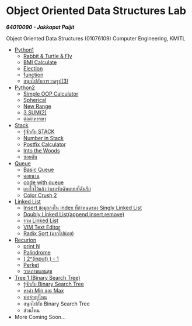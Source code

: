 # Object Oriented Data Structures Lab

***64010090 - Jakkapat Paijit***

Object Oriented Data Structures (01076109) Computer Engineering, KMITL<br>

+ <a href="https://github.com/Bourbxn/oods-lab/tree/main/chapter-1">Python1</a>
  - <a href="https://github.com/Bourbxn/oods-lab/blob/main/chapter-1/item_1.py">Rabbit & Turtle & Fly</a>
  - <a href="https://github.com/Bourbxn/oods-lab/blob/main/chapter-1/item_2.py">BMI Calculate</a>
  - <a href="https://github.com/Bourbxn/oods-lab/blob/main/chapter-1/item_3.py">Election</a>
  - <a href="https://github.com/Bourbxn/oods-lab/blob/main/chapter-1/item_4.py">function</a>
  - <a href="https://github.com/Bourbxn/oods-lab/blob/main/chapter-1/item_5.py">สนุกไปกับการวาดรูป(3)</a>
+ <a href="https://github.com/Bourbxn/oods-lab/tree/main/chapter-2">Python2</a>
  - <a href="https://github.com/Bourbxn/oods-lab/blob/main/chapter-2/item_1.py">Simple OOP Calculator</a>
  - <a href="https://github.com/Bourbxn/oods-lab/blob/main/chapter-2/item_2.py">Spherical</a>
  - <a href="https://github.com/Bourbxn/oods-lab/blob/main/chapter-2/item_3.py">New Range</a>
  - <a href="https://github.com/Bourbxn/oods-lab/blob/main/chapter-2/item_4.py">3 SUM(2)</a>
  - <a href="https://github.com/Bourbxn/oods-lab/blob/main/chapter-2/item_5.py">ต่อคำหรรษา</a>
+ <a href="https://github.com/Bourbxn/oods-lab/tree/main/chapter-3">Stack</a>
  - <a href="https://github.com/Bourbxn/oods-lab/blob/main/chapter-3/item_1.py">รู้จักกับ STACK</a>
  - <a href="https://github.com/Bourbxn/oods-lab/blob/main/chapter-3/item_2.py">Number in Stack</a>
  - <a href="https://github.com/Bourbxn/oods-lab/blob/main/chapter-3/item_3.py">Postfix Calculator</a>
  - <a href="https://github.com/Bourbxn/oods-lab/blob/main/chapter-3/item_4.py">Into the Woods</a>
  - <a href="https://github.com/Bourbxn/oods-lab/blob/main/chapter-3/item_5.py">ซอยตัน</a>
+ <a href="https://github.com/Bourbxn/oods-lab/tree/main/chapter-4">Queue</a>
  - <a href="https://github.com/Bourbxn/oods-lab/blob/main/chapter-4/item_1.py">Basic Queue</a>
  - <a href="https://github.com/Bourbxn/oods-lab/blob/main/chapter-4/item_2.py">คอยนาน</a>
  - <a href="https://github.com/Bourbxn/oods-lab/blob/main/chapter-4/item_3.py">code with queue</a>
  - <a href="https://github.com/Bourbxn/oods-lab/blob/main/chapter-4/item_4.py">เดาใจไว้แล้วว่าเธอรักฉันแบบที่ฉันรัก</a>
  - <a href="https://github.com/Bourbxn/oods-lab/blob/main/chapter-4/item_5.py">Color Crush 2</a>
+ <a href="https://github.com/Bourbxn/oods-lab/tree/main/chapter-5">Linked List</a>
  - <a href="https://github.com/Bourbxn/oods-lab/blob/main/chapter-5/item_1.py">Insert ข้อมูลลงใน index ที่กำหนดของ Singly Linked List</a>
  - <a href="https://github.com/Bourbxn/oods-lab/blob/main/chapter-5/item_2.py">Doubly Linked List(append,insert,remove)</a>
  - <a href="https://github.com/Bourbxn/oods-lab/blob/main/chapter-5/item_3.py">รวม Linked List</a>
  - <a href="https://github.com/Bourbxn/oods-lab/blob/main/chapter-5/item_4.py">VIM Text Editor</a>
  - <a href="https://github.com/Bourbxn/oods-lab/blob/main/chapter-5/item_5.py">Radix Sort (มากไปน้อย)</a>
+ <a href="https://github.com/Bourbxn/oods-lab/tree/main/chapter-6">Recurion</a>
  - <a href="https://github.com/Bourbxn/oods-lab/blob/main/chapter-6/item_1.py">print N</a>
  - <a href="https://github.com/Bourbxn/oods-lab/blob/main/chapter-6/item_2.py">Palindrome</a>
  - <a href="https://github.com/Bourbxn/oods-lab/blob/main/chapter-6/item_3.py">( 2^(input) ) - 1</a>
  - <a href="https://github.com/Bourbxn/oods-lab/blob/main/chapter-6/item_4.py">Perket</a>
  - <a href="https://github.com/Bourbxn/oods-lab/blob/main/chapter-6/item_5.py">วาดภาพแสนสุข</a>
+ <a href="https://github.com/Bourbxn/oods-lab/tree/main/chapter-7">Tree 1 (Binary Search Tree)</a>
  - <a href="https://github.com/Bourbxn/oods-lab/tree/main/chapter-7/item_1.py">รู้จักกับ Binary Search Tree</a>
  - <a href="https://github.com/Bourbxn/oods-lab/tree/main/chapter-7/item_2.py">หาค่า Min และ Max</a>
  - <a href="https://github.com/Bourbxn/oods-lab/tree/main/chapter-7/item_2.py">พ่อจ๋าอยู่ไหน</a>
  - สนุกไปกับ Binary Search Tree
  - ส่วนไหน
+ More Coming Soon...
